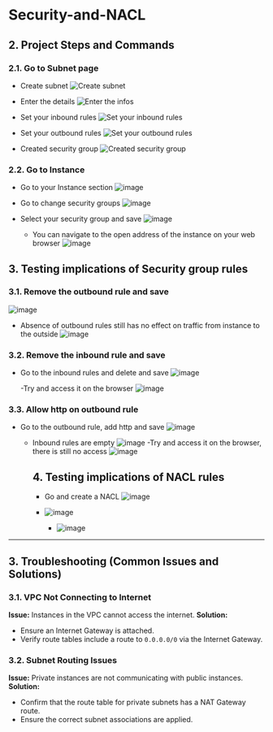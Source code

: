 # Security-and-NACL


## 2. Project Steps and Commands

### 2.1. Go to Subnet page

- Create subnet
![Create subnet](https://github.com/user-attachments/assets/c72dc682-7dea-4940-9042-758f9c2eca96)

- Enter the details
![Enter the infos](https://github.com/user-attachments/assets/9590de1d-f4aa-495b-a01f-72a72329f5d9)

- Set your inbound rules
![Set your inbound rules](https://github.com/user-attachments/assets/83c944ea-074d-4479-a317-bb9556125c96)

- Set your outbound rules
![Set your outbound rules](https://github.com/user-attachments/assets/cb225703-b8fe-41fd-8b30-8bf3f7c3932b)

- Created security group
![Created security group](https://github.com/user-attachments/assets/c2f75d23-4b55-48e1-8eef-a5f6c4a89f14)


### 2.2. Go to Instance

- Go to your Instance section
![image](https://github.com/user-attachments/assets/be7e17cc-f1f8-4f3e-ae36-dd33724f5e1b)

- Go to change security groups
  ![image](https://github.com/user-attachments/assets/c3b2d3e9-3e9b-4905-ae20-08bf9d1caca7)

- Select your security group and save
    ![image](https://github.com/user-attachments/assets/e0e66897-f901-4d2c-b321-c4c92dba45ed)

  - You can navigate to the open address of the instance on your web browser
    ![image](https://github.com/user-attachments/assets/f9102332-0ef1-49a5-a79d-58923dbea847)






## 3. Testing implications of Security group rules 

### 3.1.  Remove the outbound rule and save
  
![image](https://github.com/user-attachments/assets/6df80520-753d-43ed-8c13-0c31913aa08b)

- Absence of outbound rules still has no effect on traffic from instance to the outside
  ![image](https://github.com/user-attachments/assets/9a25cc4f-7b41-4242-8f51-cefd8aa7457e)

### 3.2.  Remove the inbound rule and save
- Go to the inbound rules and delete and save
    ![image](https://github.com/user-attachments/assets/84c5f198-047a-447c-88fb-c104d203c5b5)

    -Try and access it on the browser
    ![image](https://github.com/user-attachments/assets/f425eb88-767c-470d-95db-d31a2829eb78)

 ### 3.3.  Allow http on outbound rule
 - Go to the outbound rule, add http and save
   ![image](https://github.com/user-attachments/assets/c8e416b3-d381-4a18-bfd2-8995f6f09b01)
   - Inbound rules are empty
     ![image](https://github.com/user-attachments/assets/d0d777e3-075c-4db8-95d6-6ff598975a09)
    -Try and access it on the browser, there is still no access
         ![image](https://github.com/user-attachments/assets/f425eb88-767c-470d-95db-d31a2829eb78)


     ## 4. Testing implications of NACL rules

      - Go and create a NACL
        ![image](https://github.com/user-attachments/assets/1c99b24c-d764-4210-9e81-eaba1e3cbd59)
      -
        ![image](https://github.com/user-attachments/assets/68592e65-b278-4d5a-9200-3ac5ad1962eb)

        - ![image](https://github.com/user-attachments/assets/2e149294-1240-4602-80e2-06c9598aa626)




     
















---

## 3. Troubleshooting (Common Issues and Solutions)

### 3.1. VPC Not Connecting to Internet
**Issue:** Instances in the VPC cannot access the internet.
**Solution:**
- Ensure an Internet Gateway is attached.
- Verify route tables include a route to `0.0.0.0/0` via the Internet Gateway.

### 3.2. Subnet Routing Issues
**Issue:** Private instances are not communicating with public instances.
**Solution:**
- Confirm that the route table for private subnets has a NAT Gateway route.
- Ensure the correct subnet associations are applied.

